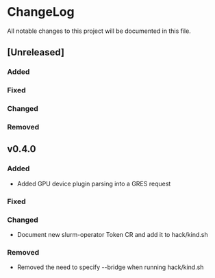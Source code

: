 # ChangeLog

All notable changes to this project will be documented in this file.

## [Unreleased]

### Added

### Fixed

### Changed

### Removed

## v0.4.0

### Added

- Added GPU device plugin parsing into a GRES request

### Fixed

### Changed

- Document new slurm-operator Token CR and add it to hack/kind.sh

### Removed

- Removed the need to specify --bridge when running hack/kind.sh
